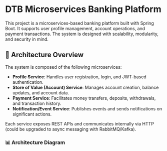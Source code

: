 # DTB Microservices Banking Platform

This project is a microservices-based banking platform built with Spring Boot. It supports user profile management, account operations, and payment transactions. The system is designed with scalability, modularity, and security in mind.

## 🧩 Architecture Overview

The system is composed of the following microservices:

- **Profile Service**: Handles user registration, login, and JWT-based authentication.
- **Store of Value (Account) Service**: Manages account creation, balance updates, and account data.
- **Payment Service**: Facilitates money transfers, deposits, withdrawals, and transaction history.
- **Notification/Event Service**: Publishes events and sends notifications on significant actions.

Each service exposes REST APIs and communicates internally via HTTP (could be upgraded to async messaging with RabbitMQ/Kafka).

### 📊 Architecture Diagram

